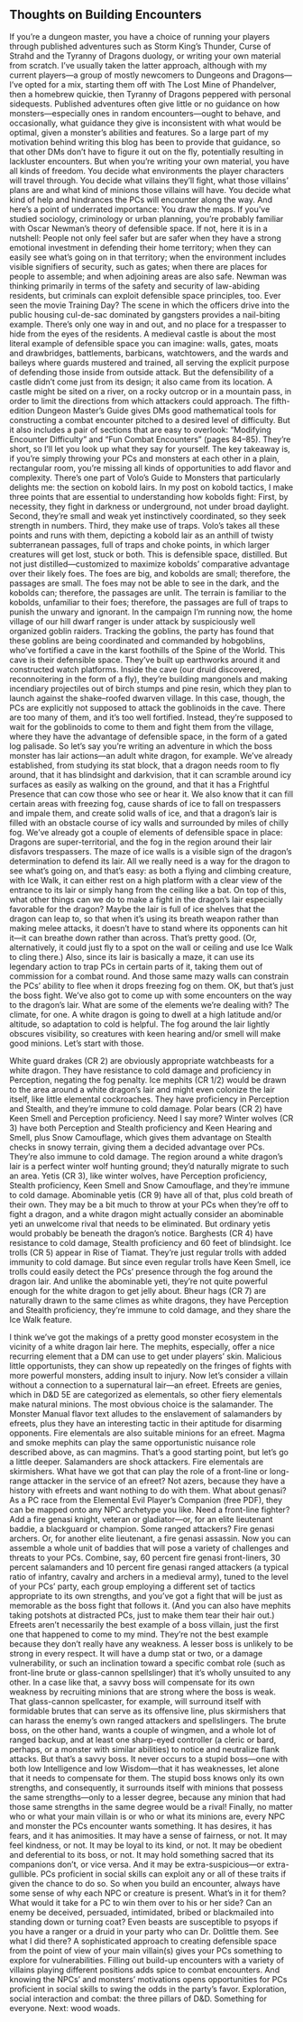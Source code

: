 ## Thoughts on Building Encounters

If you’re a dungeon master, you have a choice of running your players through published adventures such as Storm King’s Thunder, Curse of Strahd and the Tyranny of Dragons duology, or writing your own material from scratch. I’ve usually taken the latter approach, although with my current players—a group of mostly newcomers to Dungeons and Dragons—I’ve opted for a mix, starting them off with The Lost Mine of Phandelver, then a homebrew quickie, then Tyranny of Dragons peppered with personal sidequests.
Published adventures often give little or no guidance on how monsters—especially ones in random encounters—ought to behave, and occasionally, what guidance they give is inconsistent with what would be optimal, given a monster’s abilities and features. So a large part of my motivation behind writing this blog has been to provide that guidance, so that other DMs don’t have to figure it out on the fly, potentially resulting in lackluster encounters.
But when you’re writing your own material, you have all kinds of freedom. You decide what environments the player characters will travel through. You decide what villains they’ll fight, what those villains’ plans are and what kind of minions those villains will have. You decide what kind of help and hindrances the PCs will encounter along the way. And here’s a point of underrated importance: You draw the maps.
If you’ve studied sociology, criminology or urban planning, you’re probably familiar with Oscar Newman’s theory of defensible space. If not, here it is in a nutshell: People not only feel safer but are safer when they have a strong emotional investment in defending their home territory; when they can easily see what’s going on in that territory; when the environment includes visible signifiers of security, such as gates; when there are places for people to assemble; and when adjoining areas are also safe.
Newman was thinking primarily in terms of the safety and security of law-abiding residents, but criminals can exploit defensible space principles, too. Ever seen the movie Training Day? The scene in which the officers drive into the public housing cul-de-sac dominated by gangsters provides a nail-biting example. There’s only one way in and out, and no place for a trespasser to hide from the eyes of the residents.
A medieval castle is about the most literal example of defensible space you can imagine: walls, gates, moats and drawbridges, battlements, barbicans, watchtowers, and the wards and baileys where guards mustered and trained, all serving the explicit purpose of defending those inside from outside attack. But the defensibility of a castle didn’t come just from its design; it also came from its location. A castle might be sited on a river, on a rocky outcrop or in a mountain pass, in order to limit the directions from which attackers could approach.
The fifth-edition Dungeon Master’s Guide gives DMs good mathematical tools for constructing a combat encounter pitched to a desired level of difficulty. But it also includes a pair of sections that are easy to overlook: “Modifying Encounter Difficulty” and “Fun Combat Encounters” (pages 84–85). They’re short, so I’ll let you look up what they say for yourself. The key takeaway is, if you’re simply throwing your PCs and monsters at each other in a plain, rectangular room, you’re missing all kinds of opportunities to add flavor and complexity.
There’s one part of Volo’s Guide to Monsters that particularly delights me: the section on kobold lairs. In my post on kobold tactics, I make three points that are essential to understanding how kobolds fight: First, by necessity, they fight in darkness or underground, not under broad daylight. Second, they’re small and weak yet instinctively coordinated, so they seek strength in numbers. Third, they make use of traps. Volo’s takes all these points and runs with them, depicting a kobold lair as an anthill of twisty subterranean passages, full of traps and choke points, in which larger creatures will get lost, stuck or both. This is defensible space, distilled. But not just distilled—customized to maximize kobolds’ comparative advantage over their likely foes. The foes are big, and kobolds are small; therefore, the passages are small. The foes may not be able to see in the dark, and the kobolds can; therefore, the passages are unlit. The terrain is familiar to the kobolds, unfamiliar to their foes; therefore, the passages are full of traps to punish the unwary and ignorant.
In the campaign I’m running now, the home village of our hill dwarf ranger is under attack by suspiciously well organized goblin raiders. Tracking the goblins, the party has found that these goblins are being coordinated and commanded by hobgoblins, who’ve fortified a cave in the karst foothills of the Spine of the World. This cave is their defensible space. They’ve built up earthworks around it and constructed watch platforms. Inside the cave (our druid discovered, reconnoitering in the form of a fly), they’re building mangonels and making incendiary projectiles out of birch stumps and pine resin, which they plan to launch against the shake–roofed dwarven village.
In this case, though, the PCs are explicitly not supposed to attack the goblinoids in the cave. There are too many of them, and it’s too well fortified. Instead, they’re supposed to wait for the goblinoids to come to them and fight them from the village, where they have the advantage of defensible space, in the form of a gated log palisade.
So let’s say you’re writing an adventure in which the boss monster has lair actions—an adult white dragon, for example. We’ve already established, from studying its stat block, that a dragon needs room to fly around, that it has blindsight and darkvision, that it can scramble around icy surfaces as easily as walking on the ground, and that it has a Frightful Presence that can cow those who see or hear it. We also know that it can fill certain areas with freezing fog, cause shards of ice to fall on trespassers and impale them, and create solid walls of ice, and that a dragon’s lair is filled with an obstacle course of icy walls and surrounded by miles of chilly fog.
We’ve already got a couple of elements of defensible space in place: Dragons are super-territorial, and the fog in the region around their lair disfavors trespassers. The maze of ice walls is a visible sign of the dragon’s determination to defend its lair. All we really need is a way for the dragon to see what’s going on, and that’s easy: as both a flying and climbing creature, with Ice Walk, it can either rest on a high platform with a clear view of the entrance to its lair or simply hang from the ceiling like a bat.
On top of this, what other things can we do to make a fight in the dragon’s lair especially favorable for the dragon? Maybe the lair is full of ice shelves that the dragon can leap to, so that when it’s using its breath weapon rather than making melee attacks, it doesn’t have to stand where its opponents can hit it—it can breathe down rather than across. That’s pretty good. (Or, alternatively, it could just fly to a spot on the wall or ceiling and use Ice Walk to cling there.) Also, since its lair is basically a maze, it can use its legendary action to trap PCs in certain parts of it, taking them out of commission for a combat round. And those same mazy walls can constrain the PCs’ ability to flee when it drops freezing fog on them.
OK, but that’s just the boss fight. We’ve also got to come up with some encounters on the way to the dragon’s lair. What are some of the elements we’re dealing with? The climate, for one. A white dragon is going to dwell at a high latitude and/or altitude, so adaptation to cold is helpful. The fog around the lair lightly obscures visibility, so creatures with keen hearing and/or smell will make good minions. Let’s start with those.

White guard drakes (CR 2) are obviously appropriate watchbeasts for a white dragon. They have resistance to cold damage and proficiency in Perception, negating the fog penalty.
Ice mephits (CR 1/2) would be drawn to the area around a white dragon’s lair and might even colonize the lair itself, like little elemental cockroaches. They have proficiency in Perception and Stealth, and they’re immune to cold damage.
Polar bears (CR 2) have Keen Smell and Perception proficiency. Need I say more?
Winter wolves (CR 3) have both Perception and Stealth proficiency and Keen Hearing and Smell, plus Snow Camouflage, which gives them advantage on Stealth checks in snowy terrain, giving them a decided advantage over PCs. They’re also immune to cold damage. The region around a white dragon’s lair is a perfect winter wolf hunting ground; they’d naturally migrate to such an area.
Yetis (CR 3), like winter wolves, have Perception proficiency, Stealth proficiency, Keen Smell and Snow Camouflage, and they’re immune to cold damage. Abominable yetis (CR 9) have all of that, plus cold breath of their own. They may be a bit much to throw at your PCs when they’re off to fight a dragon, and a white dragon might actually consider an abominable yeti an unwelcome rival that needs to be eliminated. But ordinary yetis would probably be beneath the dragon’s notice.
Barghests (CR 4) have resistance to cold damage, Stealth proficiency and 60 feet of blindsight.
Ice trolls (CR 5) appear in Rise of Tiamat. They’re just regular trolls with added immunity to cold damage. But since even regular trolls have Keen Smell, ice trolls could easily detect the PCs’ presence through the fog around the dragon lair. And unlike the abominable yeti, they’re not quite powerful enough for the white dragon to get jelly about.
Bheur hags (CR 7) are naturally drawn to the same climes as white dragons, they have Perception and Stealth proficiency, they’re immune to cold damage, and they share the Ice Walk feature.

I think we’ve got the makings of a pretty good monster ecosystem in the vicinity of a white dragon lair here. The mephits, especially, offer a nice recurring element that a DM can use to get under players’ skin. Malicious little opportunists, they can show up repeatedly on the fringes of fights with more powerful monsters, adding insult to injury.
Now let’s consider a villain without a connection to a supernatural lair—an efreet. Efreets are genies, which in D&D 5E are categorized as elementals, so other fiery elementals make natural minions. The most obvious choice is the salamander. The Monster Manual flavor text alludes to the enslavement of salamanders by efreets, plus they have an interesting tactic in their aptitude for disarming opponents. Fire elementals are also suitable minions for an efreet. Magma and smoke mephits can play the same opportunistic nuisance role described above, as can magmins.
That’s a good starting point, but let’s go a little deeper. Salamanders are shock attackers. Fire elementals are skirmishers. What have we got that can play the role of a front-line or long-range attacker in the service of an efreet? Not azers, because they have a history with efreets and want nothing to do with them. What about genasi? As a PC race from the Elemental Evil Player’s Companion (free PDF), they can be mapped onto any NPC archetype you like. Need a front-line fighter? Add a fire genasi knight, veteran or gladiator—or, for an elite lieutenant baddie, a blackguard or champion. Some ranged attackers? Fire genasi archers. Or, for another elite lieutenant, a fire genasi assassin.
Now you can assemble a whole unit of baddies that will pose a variety of challenges and threats to your PCs. Combine, say, 60 percent fire genasi front-liners, 30 percent salamanders and 10 percent fire genasi ranged attackers (a typical ratio of infantry, cavalry and archers in a medieval army), tuned to the level of your PCs’ party, each group employing a different set of tactics appropriate to its own strengths, and you’ve got a fight that will be just as memorable as the boss fight that follows it. (And you can also have mephits taking potshots at distracted PCs, just to make them tear their hair out.)
Efreets aren’t necessarily the best example of a boss villain, just the first one that happened to come to my mind. They’re not the best example because they don’t really have any weakness. A lesser boss is unlikely to be strong in every respect. It will have a dump stat or two, or a damage vulnerability, or such an inclination toward a specific combat role (such as front-line brute or glass-cannon spellslinger) that it’s wholly unsuited to any other.
In a case like that, a savvy boss will compensate for its own weakness by recruiting minions that are strong where the boss is weak. That glass-cannon spellcaster, for example, will surround itself with formidable brutes that can serve as its offensive line, plus skirmishers that can harass the enemy’s own ranged attackers and spellslingers. The brute boss, on the other hand, wants a couple of wingmen, and a whole lot of ranged backup, and at least one sharp-eyed controller (a cleric or bard, perhaps, or a monster with similar abilities) to notice and neutralize flank attacks.
But that’s a savvy boss. It never occurs to a stupid boss—one with both low Intelligence and low Wisdom—that it has weaknesses, let alone that it needs to compensate for them. The stupid boss knows only its own strengths, and consequently, it surrounds itself with minions that possess the same strengths—only to a lesser degree, because any minion that had those same strengths in the same degree would be a rival!
Finally, no matter who or what your main villain is or who or what its minions are, every NPC and monster the PCs encounter wants something. It has desires, it has fears, and it has animosities. It may have a sense of fairness, or not. It may feel kindness, or not. It may be loyal to its kind, or not. It may be obedient and deferential to its boss, or not. It may hold something sacred that its companions don’t, or vice versa. And it may be extra-suspicious—or extra-gullible. PCs proficient in social skills can exploit any or all of these traits if given the chance to do so.
So when you build an encounter, always have some sense of why each NPC or creature is present. What’s in it for them? What would it take for a PC to win them over to his or her side? Can an enemy be deceived, persuaded, intimidated, bribed or blackmailed into standing down or turning coat? Even beasts are susceptible to psyops if you have a ranger or a druid in your party who can Dr. Dolittle them.
See what I did there? A sophisticated approach to creating defensible space from the point of view of your main villain(s) gives your PCs something to explore for vulnerabilities. Filling out build-up encounters with a variety of villains playing different positions adds spice to combat encounters. And knowing the NPCs’ and monsters’ motivations opens opportunities for PCs proficient in social skills to swing the odds in the party’s favor. Exploration, social interaction and combat: the three pillars of D&D. Something for everyone.
Next: wood woads.
